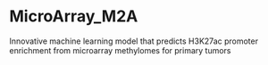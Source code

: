 # MicroArray_M2A
Innovative machine learning model that predicts H3K27ac promoter enrichment from microarray methylomes for primary tumors

